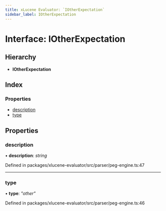 ```yaml
---
title: xLucene Evaluator: `IOtherExpectation`
sidebar_label: IOtherExpectation
---
```


# Interface: IOtherExpectation

## Hierarchy

* **IOtherExpectation**

## Index

### Properties

* [description](iotherexpectation.md#description)
* [type](iotherexpectation.md#type)

## Properties

###  description

• **description**: *string*

Defined in packages/xlucene-evaluator/src/parser/peg-engine.ts:47

___

###  type

• **type**: *"other"*

Defined in packages/xlucene-evaluator/src/parser/peg-engine.ts:46
